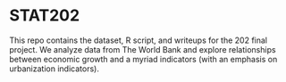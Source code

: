STAT202
=======

This repo contains the dataset, R script, and writeups for the 202 final project. We analyze data from The World Bank and explore relationships between economic growth and a myriad indicators (with an emphasis on urbanization indicators).
